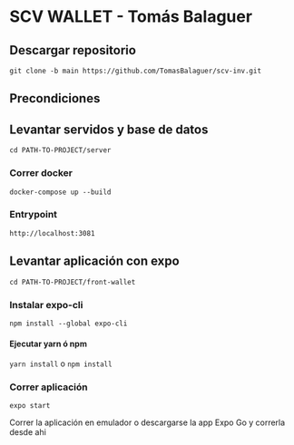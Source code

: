 # SCV WALLET - Tomás Balaguer

## Descargar repositorio

`git clone -b main https://github.com/TomasBalaguer/scv-inv.git`

## Precondiciones

## Levantar servidos y base de datos
`cd PATH-TO-PROJECT/server`

### Correr docker
`docker-compose up --build`

### Entrypoint

`http://localhost:3081`

## Levantar aplicación con expo

`cd PATH-TO-PROJECT/front-wallet`

###  Instalar expo-cli
`npm install --global expo-cli`

#### Ejecutar yarn ó npm
`yarn install` o `npm install`

### Correr aplicación

`expo start`

Correr la aplicación en emulador o descargarse la app Expo Go y correrla desde ahi
